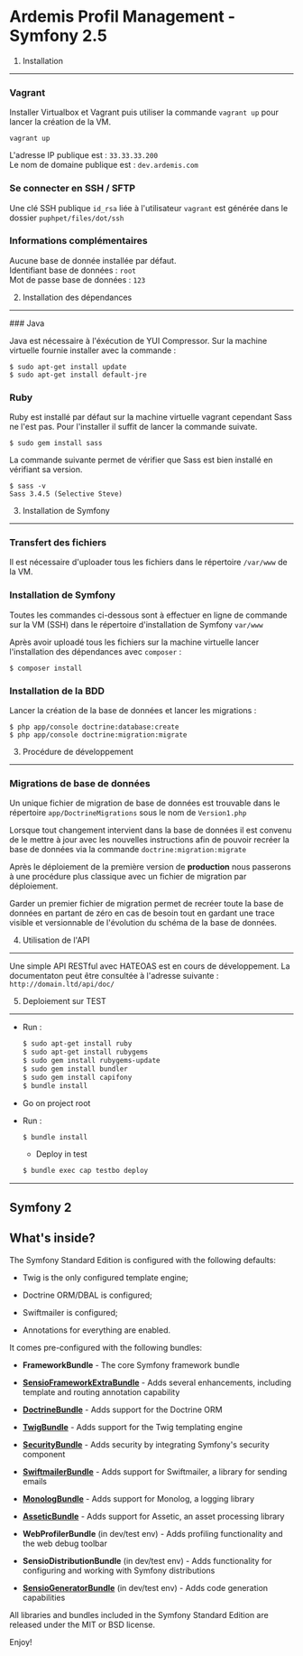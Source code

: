 Ardemis Profil Management - Symfony 2.5
========================

1) Installation
----------------------------------

### Vagrant

Installer Virtualbox et Vagrant puis utiliser la commande `vagrant up` pour lancer la création de la VM.

    vagrant up

L'adresse IP publique est : `33.33.33.200`  
Le nom de domaine publique est : `dev.ardemis.com`  

### Se connecter en SSH / SFTP

Une clé SSH publique `id_rsa` liée à l'utilisateur `vagrant` est générée dans le dossier `puphpet/files/dot/ssh`  

### Informations complémentaires

Aucune base de donnée installée par défaut.  
Identifiant base de données  : `root`  
Mot de passe base de données : `123`

2) Installation des dépendances
-------------------------------------

### Java

Java est nécessaire à l'éxécution de YUI Compressor. Sur la machine virtuelle fournie installer avec la commande :

    $ sudo apt-get install update
    $ sudo apt-get install default-jre

### Ruby

Ruby est installé par défaut sur la machine virtuelle vagrant cependant Sass ne l'est pas. Pour l'installer il suffit de lancer la commande suivate.

    $ sudo gem install sass

La commande suivante permet de vérifier que Sass est bien installé en vérifiant sa version.

    $ sass -v
    Sass 3.4.5 (Selective Steve)

3) Installation de Symfony
-------------------------------------
### Transfert des fichiers

Il est nécessaire d'uploader tous les fichiers dans le répertoire `/var/www` de la VM.

### Installation de Symfony
Toutes les commandes ci-dessous sont à effectuer en ligne de commande sur la VM (SSH) dans le répertoire d'installation de Symfony `var/www`

Après avoir uploadé tous les fichiers sur la machine virtuelle lancer l'installation des dépendances avec `composer` :

    $ composer install

### Installation de la BDD

Lancer la création de la base de données et lancer les migrations :

    $ php app/console doctrine:database:create
    $ php app/console doctrine:migration:migrate

3) Procédure de développement
-------------------------------------
### Migrations de base de données
Un unique fichier de migration de base de données est trouvable dans le répertoire `app/DoctrineMigrations` sous le nom de `Version1.php`

Lorsque tout changement intervient dans la base de données il est convenu de le mettre à jour avec les nouvelles instructions afin de pouvoir recréer la base de données via la commande `doctrine:migration:migrate`

Après le déploiement de la première version de **production** nous passerons à une procédure plus classique avec un fichier de migration par déploiement.

Garder un premier fichier de migration permet de recréer toute la base de données en partant de zéro en cas de besoin tout en gardant une trace visible et versionnable de l'évolution du schéma de la base de données.

4) Utilisation de l'API
-------------------------------------
Une simple API RESTful avec HATEOAS est en cours de développement. La documentaton peut être consultée à l'adresse suivante : `http://domain.ltd/api/doc/`

5) Deploiement sur TEST
-----------------------------------------
* Run : 

    ```bash
    $ sudo apt-get install ruby
    $ sudo apt-get install rubygems
    $ sudo gem install rubygems-update
    $ sudo gem install bundler
    $ sudo gem install capifony
    $ bundle install
    ```
    
* Go on project root
* Run :


    ```bash
    $ bundle install
    ```
    * Deploy in test
    ```bash
    $ bundle exec cap testbo deploy
    ```
-------------------------------------
Symfony 2
-------------------------------------

What's inside?
---------------

The Symfony Standard Edition is configured with the following defaults:

  * Twig is the only configured template engine;

  * Doctrine ORM/DBAL is configured;

  * Swiftmailer is configured;

  * Annotations for everything are enabled.

It comes pre-configured with the following bundles:

  * **FrameworkBundle** - The core Symfony framework bundle

  * [**SensioFrameworkExtraBundle**][6] - Adds several enhancements, including
    template and routing annotation capability

  * [**DoctrineBundle**][7] - Adds support for the Doctrine ORM

  * [**TwigBundle**][8] - Adds support for the Twig templating engine

  * [**SecurityBundle**][9] - Adds security by integrating Symfony's security
    component

  * [**SwiftmailerBundle**][10] - Adds support for Swiftmailer, a library for
    sending emails

  * [**MonologBundle**][11] - Adds support for Monolog, a logging library

  * [**AsseticBundle**][12] - Adds support for Assetic, an asset processing
    library

  * **WebProfilerBundle** (in dev/test env) - Adds profiling functionality and
    the web debug toolbar

  * **SensioDistributionBundle** (in dev/test env) - Adds functionality for
    configuring and working with Symfony distributions

  * [**SensioGeneratorBundle**][13] (in dev/test env) - Adds code generation
    capabilities

All libraries and bundles included in the Symfony Standard Edition are
released under the MIT or BSD license.

Enjoy!

[1]:  http://symfony.com/doc/2.4/book/installation.html
[2]:  http://getcomposer.org/
[3]:  http://symfony.com/download
[4]:  http://symfony.com/doc/2.4/quick_tour/the_big_picture.html
[5]:  http://symfony.com/doc/2.4/index.html
[6]:  http://symfony.com/doc/2.4/bundles/SensioFrameworkExtraBundle/index.html
[7]:  http://symfony.com/doc/2.4/book/doctrine.html
[8]:  http://symfony.com/doc/2.4/book/templating.html
[9]:  http://symfony.com/doc/2.4/book/security.html
[10]: http://symfony.com/doc/2.4/cookbook/email.html
[11]: http://symfony.com/doc/2.4/cookbook/logging/monolog.html
[12]: http://symfony.com/doc/2.4/cookbook/assetic/asset_management.html
[13]: http://symfony.com/doc/2.4/bundles/SensioGeneratorBundle/index.html
